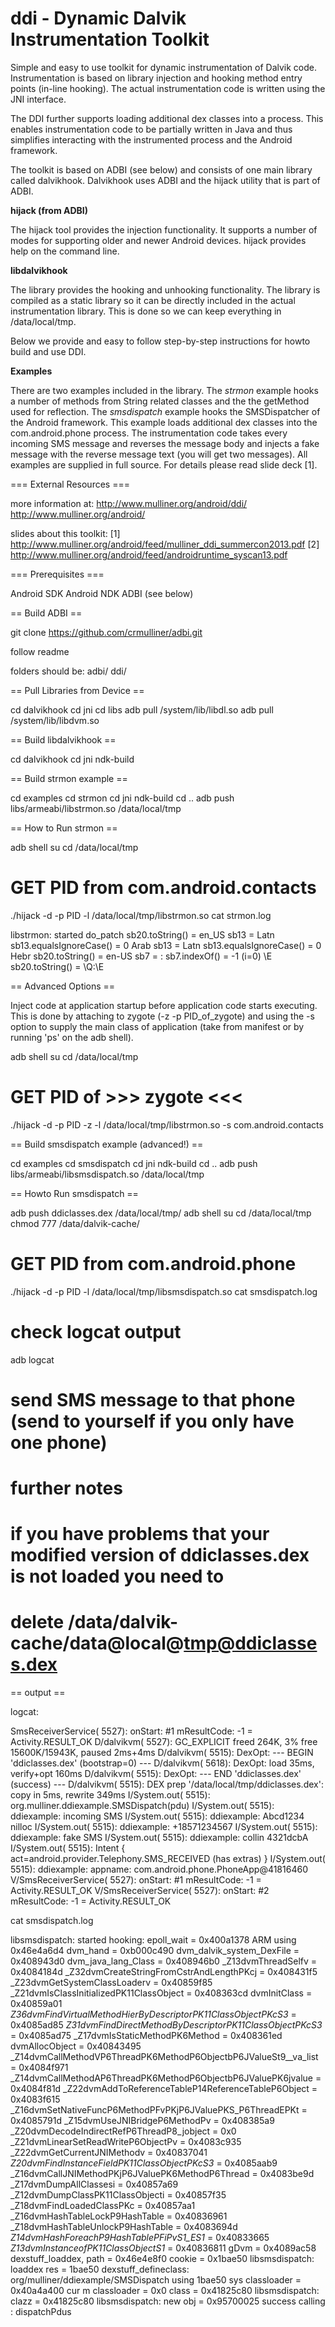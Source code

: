 ddi - Dynamic Dalvik Instrumentation Toolkit
===

Simple and easy to use toolkit for dynamic instrumentation of Dalvik code. Instrumentation is based on library injection and hooking method entry points (in-line hooking). The actual instrumentation code is written using the JNI interface.

The DDI further supports loading additional dex classes into a process. This enables instrumentation code to be partially written in Java and thus simplifies interacting with the instrumented process and the Android framework.

The toolkit is based on ADBI (see below) and consists of one main library called dalvikhook. Dalvikhook uses ADBI and the hijack utility that is part of ADBI.

**hijack (from ADBI)**

The hijack tool provides the injection functionality. It supports a number of  modes for supporting older and newer Android devices. hijack provides help on the command line.
 
**libdalvikhook**

The library provides the hooking and unhooking functionality. The library is compiled as a static library so it can be directly included in the actual instrumentation library. This is done so we can keep everything in /data/local/tmp. 

Below we provide and easy to follow step-by-step instructions for howto build and use DDI.

**Examples**

There are two examples included in the library. The *strmon* example hooks a number of methods from String related classes and the the getMethod used for reflection. The *smsdispatch* example hooks the SMSDispatcher of the Android framework. This example loads additional dex classes into the com.android.phone process. The instrumentation code takes every incoming SMS message and reverses the message body and injects a fake message with the reverse message text (you will get two messages). All examples are supplied in full source. For details please read slide deck [1].

=== External Resources ===

more information at: 
 http://www.mulliner.org/android/ddi/
 http://www.mulliner.org/android/

slides about this toolkit:
 [1] http://www.mulliner.org/android/feed/mulliner_ddi_summercon2013.pdf
 [2] http://www.mulliner.org/android/feed/androidruntime_syscan13.pdf

=== Prerequisites ===

Android SDK
Android NDK
ADBI (see below)

== Build ADBI ==

git clone https://github.com/crmulliner/adbi.git

follow readme

folders should be:
 adbi/
 ddi/

== Pull Libraries from Device ==

cd dalvikhook
cd jni
cd libs
adb pull /system/lib/libdl.so
adb pull /system/lib/libdvm.so

== Build libdalvikhook ==

cd dalvikhook
cd jni
ndk-build

== Build strmon example ==

cd examples
cd strmon
cd jni
ndk-build
cd ..
adb push libs/armeabi/libstrmon.so /data/local/tmp

== How to Run strmon ==

adb shell
su
cd /data/local/tmp
# GET PID from com.android.contacts
./hijack -d -p PID -l /data/local/tmp/libstrmon.so
cat strmon.log

libstrmon: started
do_patch
sb20.toString() = en_US
sb13 = Latn
sb13.equalsIgnoreCase() = 0 Arab
sb13 = Latn
sb13.equalsIgnoreCase() = 0 Hebr
sb20.toString() = en-US
sb7 = :
sb7.indexOf() = -1 (i=0) \E
sb20.toString() = \Q:\E

== Advanced Options ==

Inject code at application startup before application code starts executing.
This is done by attaching to zygote (-z -p PID_of_zygote) and
using the -s option to supply the main class of application (take from manifest 
or by running 'ps' on the adb shell).

adb shell
su
cd /data/local/tmp
# GET PID of >>> zygote <<<
./hijack -d -p PID -z -l /data/local/tmp/libstrmon.so -s com.android.contacts

== Build smsdispatch example (advanced!) ==

cd examples
cd smsdispatch
cd jni
ndk-build
cd ..
adb push libs/armeabi/libsmsdispatch.so /data/local/tmp

== Howto Run smsdispatch ==

adb push ddiclasses.dex /data/local/tmp/
adb shell
su
cd /data/local/tmp
chmod 777 /data/dalvik-cache/
# GET PID from com.android.phone
./hijack -d -p PID -l /data/local/tmp/libsmsdispatch.so
cat smsdispatch.log

# check logcat output
adb logcat
# send SMS message to that phone (send to yourself if you only have one phone)

# further notes
# if you have problems that your modified version of ddiclasses.dex is not loaded you need to
# delete /data/dalvik-cache/data@local@tmp@ddiclasses.dex

== output ==

logcat:

SmsReceiverService( 5527): onStart: #1 mResultCode: -1 = Activity.RESULT_OK
D/dalvikvm( 5527): GC_EXPLICIT freed 264K, 3% free 15600K/15943K, paused 2ms+4ms
D/dalvikvm( 5515): DexOpt: --- BEGIN 'ddiclasses.dex' (bootstrap=0) ---
D/dalvikvm( 5618): DexOpt: load 35ms, verify+opt 160ms
D/dalvikvm( 5515): DexOpt: --- END 'ddiclasses.dex' (success) ---
D/dalvikvm( 5515): DEX prep '/data/local/tmp/ddiclasses.dex': copy in 5ms, rewrite 349ms
I/System.out( 5515): org.mulliner.ddiexample.SMSDispatch(pdu)
I/System.out( 5515): ddiexample: incoming SMS
I/System.out( 5515): ddiexample: Abcd1234 nilloc
I/System.out( 5515): ddiexample: +18571234567
I/System.out( 5515): ddiexample: fake SMS
I/System.out( 5515): ddiexample: collin 4321dcbA
I/System.out( 5515): Intent { act=android.provider.Telephony.SMS_RECEIVED (has extras) }
I/System.out( 5515): ddiexample: appname: com.android.phone.PhoneApp@41816460
V/SmsReceiverService( 5527): onStart: #1 mResultCode: -1 = Activity.RESULT_OK
V/SmsReceiverService( 5527): onStart: #2 mResultCode: -1 = Activity.RESULT_OK

cat smsdispatch.log

libsmsdispatch: started
hooking:   epoll_wait = 0x400a1378 ARM using 0x46e4a6d4
dvm_hand = 0xb000c490
dvm_dalvik_system_DexFile = 0x408943d0
dvm_java_lang_Class = 0x408946b0
_Z13dvmThreadSelfv = 0x4084184d
_Z32dvmCreateStringFromCstrAndLengthPKcj = 0x408431f5
_Z23dvmGetSystemClassLoaderv = 0x40859f85
_Z21dvmIsClassInitializedPK11ClassObject = 0x408363cd
dvmInitClass = 0x40859a01
_Z36dvmFindVirtualMethodHierByDescriptorPK11ClassObjectPKcS3_ = 0x4085ad85
_Z31dvmFindDirectMethodByDescriptorPK11ClassObjectPKcS3_ = 0x4085ad75
_Z17dvmIsStaticMethodPK6Method = 0x408361ed
dvmAllocObject = 0x40843495
_Z14dvmCallMethodVP6ThreadPK6MethodP6ObjectbP6JValueSt9__va_list = 0x4084f971
_Z14dvmCallMethodAP6ThreadPK6MethodP6ObjectbP6JValuePK6jvalue = 0x4084f81d
_Z22dvmAddToReferenceTableP14ReferenceTableP6Object = 0x4083f615
_Z16dvmSetNativeFuncP6MethodPFvPKjP6JValuePKS_P6ThreadEPKt = 0x4085791d
_Z15dvmUseJNIBridgeP6MethodPv = 0x408385a9
_Z20dvmDecodeIndirectRefP6ThreadP8_jobject = 0x0
_Z21dvmLinearSetReadWriteP6ObjectPv = 0x4083c935
_Z22dvmGetCurrentJNIMethodv = 0x40837041
_Z20dvmFindInstanceFieldPK11ClassObjectPKcS3_ = 0x4085aab9
_Z16dvmCallJNIMethodPKjP6JValuePK6MethodP6Thread = 0x4083be9d
_Z17dvmDumpAllClassesi = 0x40857a69
_Z12dvmDumpClassPK11ClassObjecti = 0x40857f35
_Z18dvmFindLoadedClassPKc = 0x40857aa1
_Z16dvmHashTableLockP9HashTable = 0x40836961
_Z18dvmHashTableUnlockP9HashTable = 0x4083694d
_Z14dvmHashForeachP9HashTablePFiPvS1_ES1_ = 0x40833665
_Z13dvmInstanceofPK11ClassObjectS1_ = 0x40836811
gDvm = 0x4089ac58
dexstuff_loaddex, path = 0x46e4e8f0
cookie = 0x1bae50
libsmsdispatch: loaddex res = 1bae50
dexstuff_defineclass: org/mulliner/ddiexample/SMSDispatch using 1bae50
sys classloader = 0x40a4a400
cur m classloader = 0x0
class = 0x41825c80
libsmsdispatch: clazz = 0x41825c80
libsmsdispatch: new obj = 0x95700025
success calling : dispatchPdus
